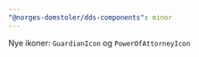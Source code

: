 ```yaml
---
"@norges-domstoler/dds-components": minor
---
```


Nye ikoner: `GuardianIcon` og `PowerOfAttorneyIcon`
